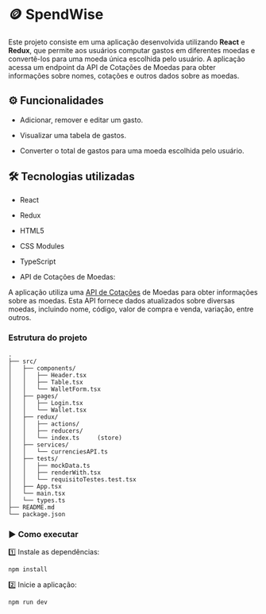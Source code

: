 # 🪙 SpendWise

Este projeto consiste em uma aplicação desenvolvida utilizando **React** e **Redux**, que permite aos usuários computar gastos em diferentes moedas e convertê-los para uma moeda única escolhida pelo usuário.
A aplicação acessa um endpoint da API de Cotações de Moedas para obter informações sobre nomes, cotações e outros dados sobre as moedas.

## ⚙️ Funcionalidades
* Adicionar, remover e editar um gasto.

* Visualizar uma tabela de gastos.

* Converter o total de gastos para uma moeda escolhida pelo usuário.

## 🛠 Tecnologias utilizadas
* React

* Redux

* HTML5

* CSS Modules

* TypeScript

* API de Cotações de Moedas:
  
A aplicação utiliza uma [API de Cotações](https://economia.awesomeapi.com.br/json/all) de Moedas para obter informações sobre as moedas. Esta API fornece dados atualizados sobre diversas moedas, incluindo nome, código, valor de compra e venda, variação, entre outros.

### Estrutura do projeto
```
.
├── src/
│   ├── components/
│   │   ├── Header.tsx
│   │   ├── Table.tsx
│   │   └── WalletForm.tsx
│   ├── pages/
│   │   ├── Login.tsx
│   │   └── Wallet.tsx
│   ├── redux/
│   │   ├── actions/
│   │   ├── reducers/
│   │   └── index.ts     (store)
│   ├── services/
│   │   └── currenciesAPI.ts
│   ├── tests/
│   │   ├── mockData.ts
│   │   ├── renderWith.tsx
│   │   └── requisitoTestes.test.tsx
│   ├── App.tsx
│   └── main.tsx
│   └── types.ts
├── README.md
└── package.json
```

### ▶️ Como executar

1️⃣ Instale as dependências:
```
npm install
```
2️⃣ Inicie a aplicação:

```
npm run dev
```
